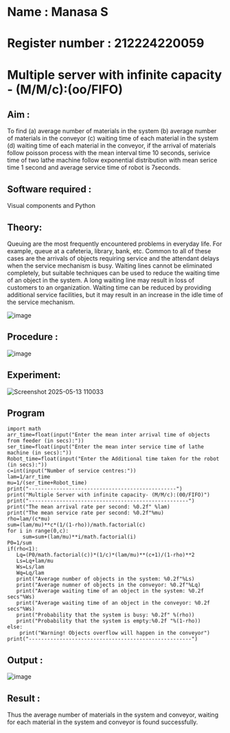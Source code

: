 # Name : Manasa S
# Register number : 212224220059

# Multiple server with infinite capacity - (M/M/c):(oo/FIFO)
## Aim :
To find (a) average number of materials in the system (b) average number of materials in the conveyor (c) waiting time of each material in the system (d) waiting time of each material in the conveyor, if the arrival  of materials follow poisson process with the mean interval time 10 seconds, serivice time of two lathe machine follow exponential distribution with mean serice time 1 second and average service time of robot is 7seconds.

## Software required :
Visual components and Python

## Theory:
Queuing are the most frequently encountered problems in everyday life. For example, queue at a cafeteria, library, bank, etc. Common to all of these cases are the arrivals of objects requiring service and the attendant delays when the service mechanism is busy. Waiting lines cannot be eliminated completely, but suitable techniques can be used to reduce the waiting time of an object in the system. A long waiting line may result in loss of customers to an organization. Waiting time can be reduced by providing additional service facilities, but it may result in an increase in the idle time of the service mechanism.

![image](https://user-images.githubusercontent.com/103921593/203238035-1c8109bc-cbf2-4c77-baea-c5b682a752ef.png)

## Procedure :

![image](https://user-images.githubusercontent.com/103921593/203238265-176740b0-eae2-4772-90be-5449869ac9b0.png)

## Experiment:
![Screenshot 2025-05-13 110033](https://github.com/user-attachments/assets/559959b8-2e80-45c9-9f50-89c0148a2686)


## Program
```
import math 
arr_time=float(input("Enter the mean inter arrival time of objects from feeder (in secs):")) 
ser_time=float(input("Enter the mean inter service time of lathe machine (in secs):")) 
Robot_time=float(input("Enter the Additional time taken for the robot (in secs):")) 
c=int(input("Number of service centres:")) 
lam=1/arr_time 
mu=1/(ser_time+Robot_time) 
print("------------------------------------------------") 
print("Multiple Server with infinite capacity- (M/M/c):(00/FIFO)") 
print("----------------------------------------------------") 
print("The mean arrival rate per second: %0.2f" %lam) 
print("The mean service rate per second: %0.2f"%mu) 
rho=lam/(c*mu) 
sum=(lam/mu)**c*(1/(1-rho))/math.factorial(c) 
for i in range(0,c): 
     sum=sum+(lam/mu)**i/math.factorial(i) 
P0=1/sum 
if(rho<1): 
   Lq=(P0/math.factorial(c))*(1/c)*(lam/mu)**(c+1)/(1-rho)**2 
   Ls=Lq+lam/mu 
   Ws=Ls/lam 
   Wq=Lq/lam 
   print("Average number of objects in the system: %0.2f"%Ls) 
   print("Average numner of objects in the conveyor: %0.2f"%Lq) 
   print("Average waiting time of an object in the system: %0.2f secs"%Ws) 
   print("Average waiting time of an object in the conveyor: %0.2f secs"%Ws) 
   print("Probability that the system is busy: %0.2f" %(rho)) 
   print("Probability that the system is empty:%0.2f "%(1-rho)) 
else: 
    print("Warning! Objects overflow will happen in the conveyor") 
print("-----------------------------------------------------") 
```
## Output :
![image](https://github.com/user-attachments/assets/1ac5e62c-98f9-4c95-bff3-31411542148a)


## Result : 
Thus the average number of materials in the system and conveyor, waiting for each material in the system and conveyor is found successfully.
